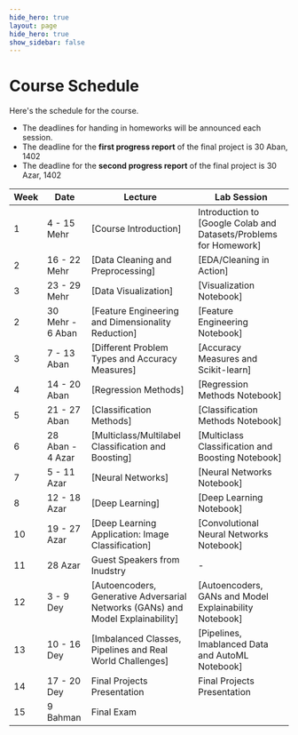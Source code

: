 ```yaml
---
hide_hero: true
layout: page
hide_hero: true
show_sidebar: false
---
```


# Course Schedule
Here's the schedule for the course. 
* The deadlines for handing in homeworks will be announced each session.
* The deadline for the **first progress report** of the final project is 30 Aban, 1402
* The deadline for the **second progress report** of the final project is 30 Azar, 1402

| Week 	| Date	| Lecture | Lab Session |
|------|------|-----|-----|
| 1 | 4 - 15 Mehr | [Course Introduction]	| Introduction to [Google Colab and Datasets/Problems for Homework] |
| 2 | 16 - 22 Mehr | [Data Cleaning and Preprocessing] | [EDA/Cleaning in Action]  |
| 3 | 23 - 29 Mehr | [Data Visualization] | [Visualization Notebook] |
| 2 | 30 Mehr - 6 Aban | [Feature Engineering and Dimensionality Reduction] | [Feature Engineering Notebook] |
| 3 | 7 - 13 Aban | [Different Problem Types and Accuracy Measures] | [Accuracy Measures and Scikit-learn] |
| 4 | 14 - 20 Aban | [Regression Methods] | [Regression Methods Notebook] |
| 5 | 21 - 27 Aban | [Classification Methods] | [Classification Methods Notebook] |
| 6 | 28 Aban - 4 Azar | [Multiclass/Multilabel Classification and Boosting] | [Multiclass Classification and Boosting Notebook] |
| 7 | 5 - 11 Azar | [Neural Networks] | [Neural Networks Notebook] |
| 8 | 12 - 18 Azar | [Deep Learning] | [Deep Learning Notebook]  |
| 10 | 19 - 27 Azar | [Deep Learning Application: Image Classification] | [Convolutional Neural Networks Notebook] |
| 11 | 28 Azar | Guest Speakers from Inudstry | - |
| 12 | 3 - 9 Dey | [Autoencoders, Generative Adversarial Networks (GANs) and Model Explainability] | [Autoencoders, GANs and Model Explainability Notebook] |
| 13 | 10 - 16 Dey | [Imbalanced Classes, Pipelines and Real World Challenges] | [Pipelines, Imablanced Data and AutoML Notebook] |
| 14 | 17 - 20 Dey | Final Projects Presentation | Final Projects Presentation |
| 15 | 9 Bahman | Final Exam


